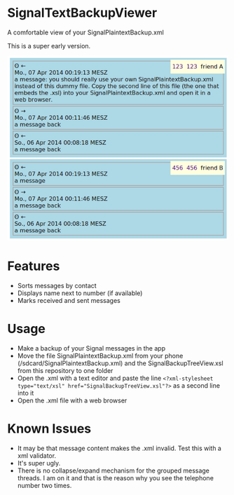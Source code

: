# SignalTextBackupViewer
A comfortable view of your SignalPlaintextBackup.xml

This is a super early version.

![A screenshot of the current version](screenshot.png "This is what it looks like on my PC.")


# Features
* Sorts messages by contact
* Displays name next to number (if available)
* Marks received and sent messages

# Usage
* Make a backup of your Signal messages in the app
* Move the file SignalPlaintextBackup.xml from your phone (/sdcard/SignalPlaintextBackup.xml) and the SignalBackupTreeView.xsl from this repository to one folder
* Open the .xml with a text editor and paste the line `<?xml-stylesheet type="text/xsl" href="SignalBackupTreeView.xsl"?>` as a second line into it
* Open the .xml file with a web browser

# Known Issues
* It may be that message content makes the .xml invalid. Test this with a xml validator.
* It's super ugly.
* There is no collapse/expand mechanism for the grouped message threads. I am on it and that is the reason why you see the telephone number two times.
